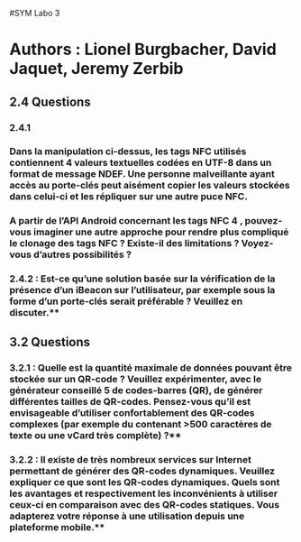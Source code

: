 #SYM Labo 3

# Authors : Lionel Burgbacher, David Jaquet, Jeremy Zerbib

## 2.4 Questions 

### 2.4.1

### Dans la manipulation ci-dessus, les tags NFC utilisés contiennent 4 valeurs textuelles codées en UTF-8 dans un format de message NDEF. Une personne malveillante ayant accès au porte-clés peut aisément copier les valeurs stockées dans celui-ci et les répliquer sur une autre puce NFC.

### A partir de l’API Android concernant les tags NFC 4 , pouvez-vous imaginer une autre approche pour rendre plus compliqué le clonage des tags NFC ? Existe-il des limitations ? Voyez-vous d’autres possibilités ?



### 2.4.2 : Est-ce qu’une solution basée sur la vérification de la présence d’un iBeacon sur l’utilisateur, par exemple sous la forme d’un porte-clés serait préférable ? Veuillez en discuter.**



## 3.2 Questions

### 3.2.1 : Quelle est la quantité maximale de données pouvant être stockée sur un QR-code ? Veuillez expérimenter, avec le générateur conseillé 5 de codes-barres (QR), de générer différentes tailles de QR-codes. Pensez-vous qu’il est envisageable d’utiliser confortablement des QR-codes complexes (par exemple du contenant >500 caractères de texte ou une vCard très complète) ?**

### 3.2.2 : Il existe de très nombreux services sur Internet permettant de générer des QR-codes dynamiques. Veuillez expliquer ce que sont les QR-codes dynamiques. Quels sont les avantages et respectivement les inconvénients à utiliser ceux-ci en comparaison avec des QR-codes statiques. Vous adapterez votre réponse à une utilisation depuis une plateforme mobile.**